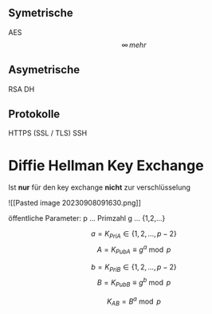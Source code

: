 ## Symetrische
AES
$$
{\infty}\,mehr
$$
## Asymetrische
RSA
DH
## Protokolle
HTTPS (SSL / TLS)
SSH

# Diffie Hellman Key Exchange

Ist **nur** für den key exchange **nicht** zur verschlüsselung

![[Pasted image 20230908091630.png]]

öffentliche Parameter: p  ... Primzahl
									g  ... {1,2,...}

$$
a = K_{PriA} \in \{1,2,\dots,p-2\}
$$
$$
A = K_{PubA} \equiv g^a \bmod p
$$

$$
b = K_{PriB} \in \{1,2,\dots,p-2\}
$$
$$
B = K_{PubB}  \equiv g^b \bmod p
$$

$$
K_{AB} = B^a \bmod p 
$$

